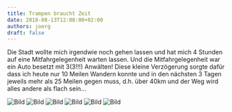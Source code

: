 ```yaml
---
title: Trampen braucht Zeit
date: 2018-08-13T12:08:00+02:00
authors: joerg
draft: false
---
```


Die Stadt wollte mich irgendwie noch gehen lassen und hat mich 4 Stunden auf eine Mitfahrgelegenheit warten lassen. Und die Mitfahrgelegenheit war ein Auto besetzt mit 3(3!!!) Anwälten!
Diese kleine Verzögerung sorgte dafür dass ich heute nur 10 Meilen Wandern konnte und in den nächsten 3 Tagen jeweils mehr als 25 Meilen gegen muss, d.h. über 40km und der Weg wird alles andere als flach sein...

![Bild](/images/OI000992.jpg	"Bild")
![Bild](/images/OI000993.jpg	"Bild")
![Bild](/images/OI000994.jpg	"Bild")
![Bild](/images/OI000995.jpg	"Bild")
![Bild](/images/OI000996.jpg	"Bild")
![Bild](/images/OI000997.jpg	"Bild")

